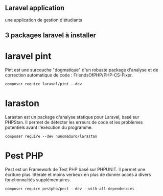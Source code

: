 ## Laravel application
une application de gestion d'étudiants 

## 3 packages laravel à installer 

# laravel pint
Pint est une surcouche "dogmatique" d'un robuste package d'analyse et de correction automatique de code : FriendsOfPHP/PHP-CS-Fixer.

`composer require laravel/pint --dev`

# laraston
Larastan est un package d'analyse statique pour Laravel, basé sur PHPStan. Il permet de détecter les erreurs de code et les problèmes potentiels avant l'exécution du programme.

`composer require --dev nunomaduro/larastan`

# Pest PHP
Pest est un Framework de Test PHP basé sur PHPUNIT. Il permet une écriture plus littérale et moins verbeux en plus de donner accès à divers fonctionnalités supplémentaires.

`composer require pestphp/pest --dev --with-all-dependencies`

